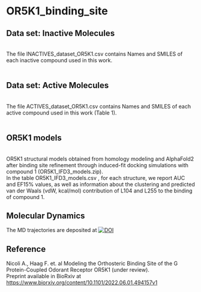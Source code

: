 # OR5K1_binding_site

## Data set: Inactive Molecules 
<br/>
The file INACTIVES_dataset_OR5K1.csv contains Names and SMILES of each inactive compound used in this work.<br/>
<br/>

## Data set: Active Molecules 
<br/>
The file ACTIVES_dataset_OR5K1.csv contains Names and SMILES of each active compound used in this work (Table 1).<br/>
<br/>

## OR5K1 models
<br/>
OR5K1 structural models obtained from homology modeling and AlphaFold2 after binding site refinement through induced-fit docking simulations with compound 1 (OR5K1_IFD3_models.zip).<br/>
In the table OR5K1_IFD3_models.csv , for each structure, we report AUC and EF15% values, as well as information about the clustering and predicted van der Waals (vdW, kcal/mol) contribution of L104 and L255 to the binding of compound 1.
<br/>

## Molecular Dynamics
The MD trajectories are deposited at 
[![DOI](https://zenodo.org/badge/DOI/10.5281/zenodo.7182231.svg)](https://doi.org/10.5281/zenodo.7182231)
<br/>

## Reference
Nicoli A., Haag F. et. al Modeling the Orthosteric Binding Site of the G Protein-Coupled Odorant Receptor OR5K1 (under review). <br/>
Preprint available in BioRxiv at https://www.biorxiv.org/content/10.1101/2022.06.01.494157v1
<br/>



